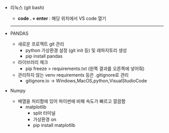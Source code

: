 - 리눅스 (git bash)
	- **code . + enter** : 해당 위치에서 VS code 열기

    ---

- PANDAS
    - 새로운 프로젝트 git 관리
        - python 가상환경 설정 (git init 등) 및 레파지토리 생성
        - pip install pandas
    - 라이브러리 체크
        - pip freeze > requirements.txt (왼쪽 결과를 오른쪽에 넣어줘)
    - 관리하지 않는 venv requirements 등은 .gitignore로 관리
        - gitignore.io -> Windows,MacOS,python,VisualStudioCode




- Numpy
    - 배열을 처리함에 있어 파이썬에 비해 속도가 빠르고 깔끔함
        - matplotlib
		    - split 터미널
		    - 가상환경 on
		    -  pip install matplotlib